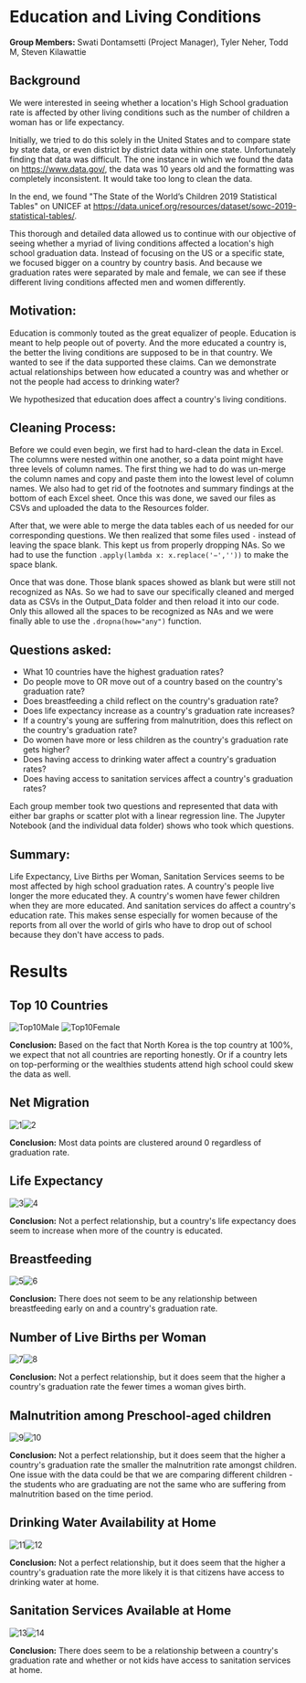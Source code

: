 # Education and Living Conditions
**Group Members:** Swati Dontamsetti (Project Manager), Tyler Neher, Todd M, Steven Kilawattie

## Background
We were interested in seeing whether a location's High School graduation rate is affected by other living conditions such as the number of children a woman has or life expectancy.

Initially, we tried to do this solely in the United States and to compare state by state data, or even district by district data within one state. Unfortunately finding that data was difficult. The one instance in which we found the data on https://www.data.gov/, the data was 10 years old and the formatting was completely inconsistent. It would take too long to clean the data.

In the end, we found "The State of the World’s Children 2019 Statistical Tables" on UNICEF at https://data.unicef.org/resources/dataset/sowc-2019-statistical-tables/.

This thorough and detailed data allowed us to continue with our objective of seeing whether a myriad of living conditions affected a location's high school graduation data. Instead of focusing on the US or a specific state, we focused bigger on a country by country basis. And because we graduation rates were separated by male and female, we can see if these different living conditions affected men and women differently.

## Motivation:
Education is commonly touted as the great equalizer of people. Education is meant to help people out of poverty. And the more educated a country is, the better the living conditions are supposed to be in that country. We wanted to see if the data supported these claims. Can we demonstrate actual relationships between how educated a country was and whether or not the people had access to drinking water?

We hypothesized that education does affect a country's living conditions.

## Cleaning Process:
Before we could even begin, we first had to hard-clean the data in Excel. The columns were nested within one another, so a data point might have three levels of column names. The first thing we had to do was un-merge the column names and copy and paste them into the lowest level of column names. We also had to get rid of the footnotes and summary findings at the bottom of each Excel sheet. Once this was done, we saved our files as CSVs and uploaded the data to the Resources folder.

After that, we were able to merge the data tables each of us needed for our corresponding questions. We then realized that some files used `-` instead of leaving the space blank. This kept us from properly dropping NAs. So we had to use the function `.apply(lambda x: x.replace('−',''))` to make the space blank.

Once that was done. Those blank spaces showed as blank but were still not recognized as NAs. So we had to save our specifically cleaned and merged data as CSVs in the Output_Data folder and then reload it into our code. Only this allowed all the spaces to be recognized as NAs and we were finally able to use the `.dropna(how="any")` function.

## Questions asked:
* What 10 countries have the highest graduation rates?
* Do people move to OR move out of a country based on the country's graduation rate?
* Does breastfeeding a child reflect on the country's graduation rate?
* Does life expectancy increase as a country's graduation rate increases?
* If a country's young are suffering from malnutrition, does this reflect on the country's graduation rate?
* Do women have more or less children as the country's graduation rate gets higher?
* Does having access to drinking water affect a country's graduation rates?
* Does having access to sanitation services affect a country's graduation rates?

Each group member took two questions and represented that data with either bar graphs or scatter plot with a linear regression line. The Jupyter Notebook (and the individual data folder) shows who took which questions.

## Summary:
Life Expectancy, Live Births per Woman, Sanitation Services seems to be most affected by high school graduation rates. A country's people live longer the more educated they. A country's women have fewer children when they are more educated. And sanitation services do affect a country's education rate. This makes sense especially for women because of the reports from all over the world of girls who have to drop out of school because they don't have access to pads.

# Results
## Top 10 Countries
![Top10Male](https://github.com/swati-dontamsetti/data-alliance-for-science/blob/master/Images/top%2010%20male.png?raw=true) ![Top10Female](https://github.com/swati-dontamsetti/data-alliance-for-science/blob/master/Images/top%2010%20female.png?raw=true)

**Conclusion:** Based on the fact that North Korea is the top country at 100%, we expect that not all countries are reporting honestly. Or if a country lets on top-performing or the wealthies students attend high school could skew the data as well.

## Net Migration
![1](https://github.com/swati-dontamsetti/data-alliance-for-science/blob/master/Images/Male%20Upper%20Ed%20Completion%20vs%20Rate%20of%20Immigration.png?raw=true)![2](https://github.com/swati-dontamsetti/data-alliance-for-science/blob/master/Images/Female%20Upper%20Ed%20Completion%20vs%20Rate%20of%20Immigration.png?raw=true)

**Conclusion:** Most data points are clustered around 0 regardless of graduation rate.

## Life Expectancy
![3](https://github.com/swati-dontamsetti/data-alliance-for-science/blob/master/Images/male%20vs%20life.png?raw=true)![4](https://github.com/swati-dontamsetti/data-alliance-for-science/blob/master/Images/female%20vs%20life.png?raw=true)

**Conclusion:** Not a perfect relationship, but a country's life expectancy does seem to increase when more of the country is educated.

## Breastfeeding
![5](https://github.com/swati-dontamsetti/data-alliance-for-science/blob/master/Images/male%20vs%20breastfeeding.png?raw=true)![6](https://github.com/swati-dontamsetti/data-alliance-for-science/blob/master/Images/female%20vs%20breastfeeding.png?raw=true)

**Conclusion:** There does not seem to be any relationship between breastfeeding early on and a country's graduation rate.

## Number of Live Births per Woman
![7](https://github.com/swati-dontamsetti/data-alliance-for-science/blob/master/Images/male%20rate%20vs%20fertility.png?raw=true)![8](https://github.com/swati-dontamsetti/data-alliance-for-science/blob/master/Images/female%20rate%20vs%20fertility.png?raw=true)

**Conclusion:** Not a perfect relationship, but it does seem that the higher a country's graduation rate the fewer times a woman gives birth.

## Malnutrition among Preschool-aged children
![9](https://github.com/swati-dontamsetti/data-alliance-for-science/blob/master/Images/male%20rate%20vs%20malnutrition.png?raw=true)![10](https://github.com/swati-dontamsetti/data-alliance-for-science/blob/master/Images/female%20rate%20vs%20malnutrition.png?raw=true)

**Conclusion:** Not a perfect relationship, but it does seem that the higher a country's graduation rate the smaller the malnutrition rate amongst children. One issue with the data could be that we are comparing different children - the students who are graduating are not the same who are suffering from malnutrition based on the time period.

## Drinking Water Availability at Home
![11](https://github.com/swati-dontamsetti/data-alliance-for-science/blob/master/Images/male%20rate%20vs%20water.png?raw=true)![12](https://github.com/swati-dontamsetti/data-alliance-for-science/blob/master/Images/female%20rate%20vs%20water.png?raw=true)

**Conclusion:** Not a perfect relationship, but it does seem that the higher a country's graduation rate the more likely it is that citizens have access to drinking water at home.

## Sanitation Services Available at Home
![13](https://github.com/swati-dontamsetti/data-alliance-for-science/blob/master/Images/male%20completion%20vs%20sanitation.png?raw=true)![14](https://github.com/swati-dontamsetti/data-alliance-for-science/blob/master/Images/female%20completion%20vs%20sanitation.png?raw=true)

**Conclusion:** There does seem to be a relationship between a country's graduation rate and whether or not kids have access to sanitation services at home.
